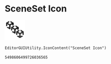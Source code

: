 # SceneSet Icon
![](/img/SceneSet%20Icon.png)

``` CSharp
EditorGUIUtility.IconContent("SceneSet Icon")
```
```
5498606499726036565
```
